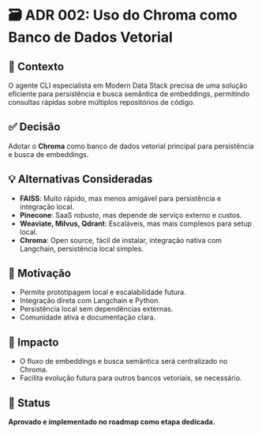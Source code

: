 # 🗃️ ADR 002: Uso do Chroma como Banco de Dados Vetorial

## 📄 Contexto
O agente CLI especialista em Modern Data Stack precisa de uma solução eficiente para persistência e busca semântica de embeddings, permitindo consultas rápidas sobre múltiplos repositórios de código.

## ✅ Decisão
Adotar o **Chroma** como banco de dados vetorial principal para persistência e busca de embeddings.

## 💡 Alternativas Consideradas
- **FAISS**: Muito rápido, mas menos amigável para persistência e integração local.
- **Pinecone**: SaaS robusto, mas depende de serviço externo e custos.
- **Weaviate, Milvus, Qdrant**: Escaláveis, mas mais complexos para setup local.
- **Chroma**: Open source, fácil de instalar, integração nativa com Langchain, persistência local simples.

## 📝 Motivação
- Permite prototipagem local e escalabilidade futura.
- Integração direta com Langchain e Python.
- Persistência local sem dependências externas.
- Comunidade ativa e documentação clara.

## 🔗 Impacto
- O fluxo de embeddings e busca semântica será centralizado no Chroma.
- Facilita evolução futura para outros bancos vetoriais, se necessário.

## 🏁 Status
**Aprovado e implementado no roadmap como etapa dedicada.** 